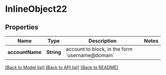 # InlineObject22

## Properties
Name | Type | Description | Notes
------------ | ------------- | ------------- | -------------
**accountName** | **String** | account to block, in the form &#x60;username@domain&#x60; | 

[[Back to Model list]](../README.md#documentation-for-models) [[Back to API list]](../README.md#documentation-for-api-endpoints) [[Back to README]](../README.md)


